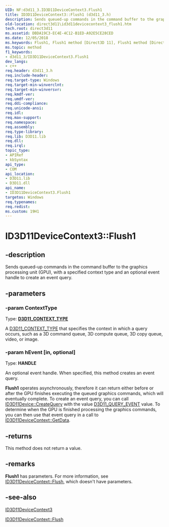 ```yaml
---
UID: NF:d3d11_3.ID3D11DeviceContext3.Flush1
title: ID3D11DeviceContext3::Flush1 (d3d11_3.h)
description: Sends queued-up commands in the command buffer to the graphics processing unit (GPU), with a specified context type and an optional event handle to create an event query.
old-location: direct3d11\id3d11devicecontext3_flush1.htm
tech.root: direct3d11
ms.assetid: DBDA19C3-EC4E-4C12-B1ED-A92E5CE28CED
ms.date: 12/05/2018
ms.keywords: Flush1, Flush1 method [Direct3D 11], Flush1 method [Direct3D 11],ID3D11DeviceContext3 interface, ID3D11DeviceContext3 interface [Direct3D 11],Flush1 method, ID3D11DeviceContext3.Flush1, ID3D11DeviceContext3::Flush1, d3d11_3/ID3D11DeviceContext3::Flush1, direct3d11.id3d11devicecontext3_flush1
ms.topic: method
f1_keywords:
- d3d11_3/ID3D11DeviceContext3.Flush1
dev_langs:
- c++
req.header: d3d11_3.h
req.include-header: 
req.target-type: Windows
req.target-min-winverclnt: 
req.target-min-winversvr: 
req.kmdf-ver: 
req.umdf-ver: 
req.ddi-compliance: 
req.unicode-ansi: 
req.idl: 
req.max-support: 
req.namespace: 
req.assembly: 
req.type-library: 
req.lib: D3D11.lib
req.dll: 
req.irql: 
topic_type:
- APIRef
- kbSyntax
api_type:
- COM
api_location:
- D3D11.lib
- D3D11.dll
api_name:
- ID3D11DeviceContext3.Flush1
targetos: Windows
req.typenames: 
req.redist: 
ms.custom: 19H1
---
```


# ID3D11DeviceContext3::Flush1


## -description


Sends queued-up commands in the command buffer to the graphics processing unit (GPU), with a specified context type and an optional event handle to create an event query.
        


## -parameters




### -param ContextType

Type: <b><a href="https://docs.microsoft.com/windows/desktop/api/d3d11_3/ne-d3d11_3-d3d11_context_type">D3D11_CONTEXT_TYPE</a></b>

A <a href="https://docs.microsoft.com/windows/desktop/api/d3d11_3/ne-d3d11_3-d3d11_context_type">D3D11_CONTEXT_TYPE</a> that specifies the context in which a query occurs, such as a 3D command queue, 3D compute queue, 3D copy queue, video, or image.
          


### -param hEvent [in, optional]

Type: <b>HANDLE</b>

An optional event handle. When specified, this method creates an event query.
            

<b>Flush1</b> operates asynchronously, therefore it can return either before or after the GPU finishes executing the queued graphics commands, which will eventually complete.
              To create an event query, you can call <a href="https://docs.microsoft.com/windows/desktop/api/d3d11/nf-d3d11-id3d11device-createquery">ID3D11Device::CreateQuery</a> with the
              value <a href="https://docs.microsoft.com/windows/desktop/api/d3d11/ne-d3d11-d3d11_query">D3D11_QUERY_EVENT</a> value.
              To determine when the GPU is finished processing the graphics commands,
              you can then use that event query in a call to <a href="https://docs.microsoft.com/windows/desktop/api/d3d11/nf-d3d11-id3d11devicecontext-getdata">ID3D11DeviceContext::GetData</a>.
            


## -returns



This method does not return a value.
          




## -remarks



<b>Flush1</b> has parameters.
          For more information, see
          <a href="https://docs.microsoft.com/windows/desktop/api/d3d11/nf-d3d11-id3d11devicecontext-flush">ID3D11DeviceContext::Flush</a>, which doesn't have parameters.
        




## -see-also




<a href="https://docs.microsoft.com/windows/desktop/api/d3d11_3/nn-d3d11_3-id3d11devicecontext3">ID3D11DeviceContext3</a>



<a href="https://docs.microsoft.com/windows/desktop/api/d3d11/nf-d3d11-id3d11devicecontext-flush">ID3D11DeviceContext::Flush</a>
 

 

